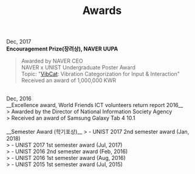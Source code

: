 ﻿---
layout: post
title: Awards
---
Dec, 2017<br />
__Encouragement Prize(장려상), NAVER UUPA__<br />
> Awarded by NAVER CEO <br />
> NAVER x UNIST Undergraduate Poster Award <br />
> Topic: "[VibCat](https://youtu.be/D0591qFnU5k): Vibration Categorization for Input & Interaction"<br />
> Received an award of 1,000,000 KWR <br />

<br />
Dec, 2016<br />
__Excellence award, World Friends ICT volunteers return report 2016__<br />
> Awarded by the Director of National Information Society Agency<br />
> Received an award of Samsung Galaxy Tab 4 10.1<br />

<br />
__Semester Award (학기포상)__
> - UNIST 2017 2nd semester award (Jan, 2018)<br />
> - UNIST 2017 1st semester award (Jul, 2017)<br />
> - UNIST 2016 2nd semester award (Feb, 2016)<br />
> - UNIST 2016 1st semester award (Aug, 2016)<br />
> - UNIST 2015 1st semester award (Jul, 2015)<br />

<br />
